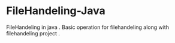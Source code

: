 # FileHandeling-Java
FileHandeling in java . Basic operation for filehandeling along with filehandeling project .
